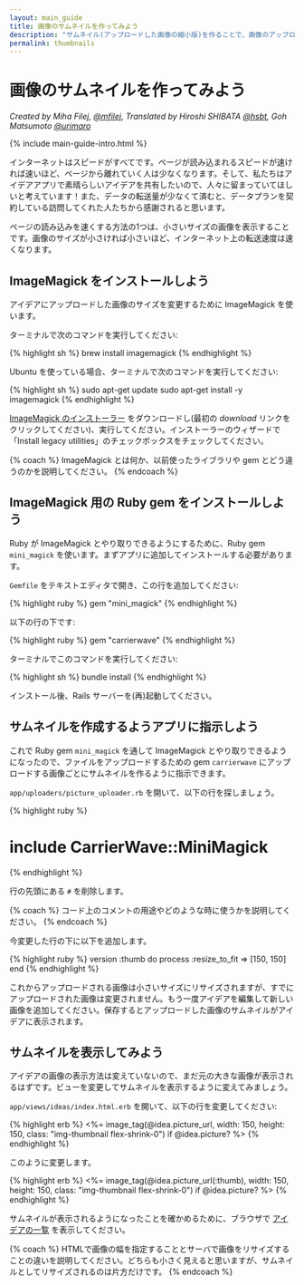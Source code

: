 ```yaml
---
layout: main_guide
title: 画像のサムネイルを作ってみよう
description: "サムネイル(アップロードした画像の縮小版)を作ることで、画像のアップロード機能を最適化しましょう。"
permalink: thumbnails
---
```


# 画像のサムネイルを作ってみよう

*Created by Miha Filej, [@mfilej](https://twitter.com/mfilej), Translated by Hiroshi SHIBATA [@hsbt](http://twitter.com/hsbt), Goh Matsumoto [@urimaro](http://twitter.com/urimaro)*

{% include main-guide-intro.html %}

インターネットはスピードがすべてです。ページが読み込まれるスピードが速ければ速いほど、ページから離れていく人は少なくなります。そして、私たちはアイデアアプリで素晴らしいアイデアを共有したいので、人々に留まっていてほしいと考えています！また、データの転送量が少なくて済むと、データプランを契約している訪問してくれた人たちから感謝されると思います。

ページの読み込みを速くする方法の1つは、小さいサイズの画像を表示することです。画像のサイズが小さければ小さいほど、インターネット上の転送速度は速くなります。

## ImageMagick をインストールしよう

アイデアにアップロードした画像のサイズを変更するために ImageMagick を使います。

<div class="os-specific">
  <div class="mac">
<p>ターミナルで次のコマンドを実行してください:</p>
{% highlight sh %}
brew install imagemagick
{% endhighlight %}
  </div>
  <div class="nix">
<p>Ubuntu を使っている場合、ターミナルで次のコマンドを実行してください:</p>
{% highlight sh %}
sudo apt-get update
sudo apt-get install -y imagemagick
{% endhighlight %}
  </div>
  <div class="win">
<p><a href="https://www.imagemagick.org/script/download.php#windows">ImageMagick のインストーラー</a> をダウンロードし(最初の <em>download</em> リンクをクリックしてください)、実行してください。インストーラーのウィザードで「Install legacy utilities」のチェックボックスをチェックしてください。</p>
  </div>
</div>

{% coach %}
ImageMagick とは何か、以前使ったライブラリや gem とどう違うのかを説明してください。
{% endcoach %}

## ImageMagick 用の Ruby gem をインストールしよう

Ruby が ImageMagick とやり取りできるようにするために、Ruby gem `mini_magick` を使います。まずアプリに追加してインストールする必要があります。

`Gemfile` をテキストエディタで開き、この行を追加してください:

{% highlight ruby %}
gem "mini_magick"
{% endhighlight %}

以下の行の下です:

{% highlight ruby %}
gem "carrierwave"
{% endhighlight %}

ターミナルでこのコマンドを実行してください:

{% highlight sh %}
bundle install
{% endhighlight %}

インストール後、Rails サーバーを(再)起動してください。

## サムネイルを作成するようアプリに指示しよう

これで Ruby gem `mini_magick` を通して ImageMagick とやり取りできるようになったので、ファイルをアップロードするための gem `carrierwave` にアップロードする画像ごとにサムネイルを作るように指示できます。

`app/uploaders/picture_uploader.rb` を開いて、以下の行を探しましょう。

{% highlight ruby %}
# include CarrierWave::MiniMagick
{% endhighlight %}

行の先頭にある `#` を削除します。

{% coach %}
コード上のコメントの用途やどのような時に使うかを説明してください。
{% endcoach %}

今変更した行の下に以下を追加します。

{% highlight ruby %}
version :thumb do
  process :resize_to_fit => [150, 150]
end
{% endhighlight %}

これからアップロードされる画像は小さいサイズにリサイズされますが、すでにアップロードされた画像は変更されません。もう一度アイデアを編集して新しい画像を追加してください。保存するとアップロードした画像のサムネイルがアイデアに表示されます。

## サムネイルを表示してみよう

アイデアの画像の表示方法は変えていないので、まだ元の大きな画像が表示されるはずです。ビューを変更してサムネイルを表示するように変えてみましょう。

`app/views/ideas/index.html.erb` を開いて、以下の行を変更してください:

{% highlight erb %}
<%= image_tag(@idea.picture_url, width: 150, height: 150, class: "img-thumbnail flex-shrink-0") if @idea.picture? %>
{% endhighlight %}

このように変更します。

{% highlight erb %}
<%= image_tag(@idea.picture_url(:thumb), width: 150, height: 150, class: "img-thumbnail flex-shrink-0") if @idea.picture? %>
{% endhighlight %}

サムネイルが表示されるようになったことを確かめるために、ブラウザで [アイデアの一覧](http://localhost:3000/ideas) を表示してください。

{% coach %}
HTMLで画像の幅を指定することとサーバで画像をリサイズすることの違いを説明してください。どちらも小さく見えると思いますが、サムネイルとしてリサイズされるのは片方だけです。
{% endcoach %}
